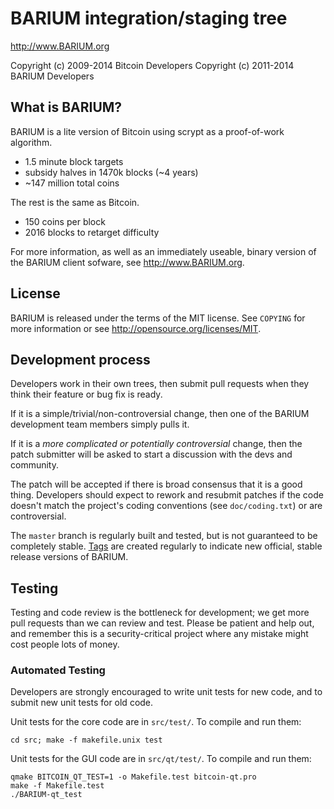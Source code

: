 BARIUM integration/staging tree
================================

http://www.BARIUM.org

Copyright (c) 2009-2014 Bitcoin Developers
Copyright (c) 2011-2014 BARIUM Developers

What is BARIUM?
----------------

BARIUM is a lite version of Bitcoin using scrypt as a proof-of-work algorithm.
 - 1.5 minute block targets
 - subsidy halves in 1470k blocks (~4 years)
 - ~147 million total coins

The rest is the same as Bitcoin.
 - 150 coins per block
 - 2016 blocks to retarget difficulty

For more information, as well as an immediately useable, binary version of
the BARIUM client sofware, see http://www.BARIUM.org.

License
-------

BARIUM is released under the terms of the MIT license. See `COPYING` for more
information or see http://opensource.org/licenses/MIT.

Development process
-------------------

Developers work in their own trees, then submit pull requests when they think
their feature or bug fix is ready.

If it is a simple/trivial/non-controversial change, then one of the BARIUM
development team members simply pulls it.

If it is a *more complicated or potentially controversial* change, then the patch
submitter will be asked to start a discussion with the devs and community.

The patch will be accepted if there is broad consensus that it is a good thing.
Developers should expect to rework and resubmit patches if the code doesn't
match the project's coding conventions (see `doc/coding.txt`) or are
controversial.

The `master` branch is regularly built and tested, but is not guaranteed to be
completely stable. [Tags](https://github.com/BARIUM-project/BARIUM/tags) are created
regularly to indicate new official, stable release versions of BARIUM.

Testing
-------

Testing and code review is the bottleneck for development; we get more pull
requests than we can review and test. Please be patient and help out, and
remember this is a security-critical project where any mistake might cost people
lots of money.

### Automated Testing

Developers are strongly encouraged to write unit tests for new code, and to
submit new unit tests for old code.

Unit tests for the core code are in `src/test/`. To compile and run them:

    cd src; make -f makefile.unix test

Unit tests for the GUI code are in `src/qt/test/`. To compile and run them:

    qmake BITCOIN_QT_TEST=1 -o Makefile.test bitcoin-qt.pro
    make -f Makefile.test
    ./BARIUM-qt_test

